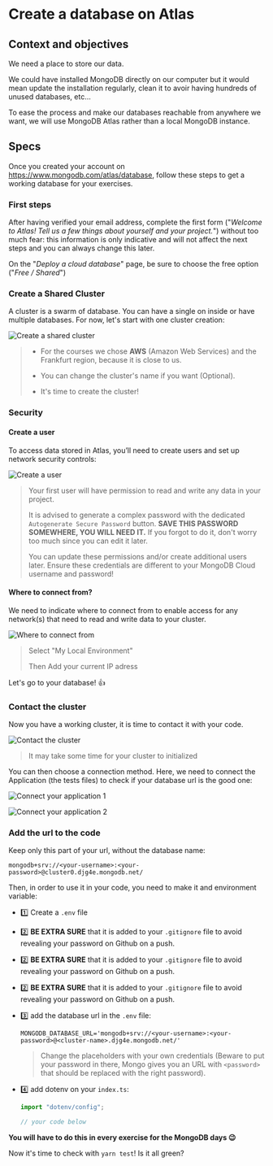# Create a database on Atlas

## Context and objectives

We need a place to store our data.

We could have installed MongoDB directly on our computer but it would mean update the installation regularly, clean it to avoir having hundreds of unused databases, etc...

To ease the process and make our databases reachable from anywhere we want, we will use MongoDB Atlas rather than a local MongoDB instance.

## Specs

Once you created your account on https://www.mongodb.com/atlas/database, follow these steps to get a working database for your exercises.

### First steps

After having verified your email address, complete the first form ("*Welcome to Atlas! Tell us a few things about yourself and your project.*") without too much fear: this information is only indicative and will not affect the next steps and you can always change this later.

On the "*Deploy a cloud database*" page, be sure to choose the free option ("*Free / Shared*")

### Create a Shared Cluster

A cluster is a swarm of database. You can have a single on inside or have multiple databases. For now, let's start with one cluster creation:

![Create a shared cluster](./assets/images/create_a_shared_cluster.png)

> - For the courses we chose **AWS** (Amazon Web Services) and the Frankfurt region, because it is close to us.
>
> - You can change the cluster's name if you want (Optional).
>
> - It's time to create the cluster!

### Security

#### Create a user

To access data stored in Atlas, you’ll need to create users and set up network security controls:

![Create a user](./assets/images/create_a_user.png)

> Your first user will have permission to read and write any data in your project.
>
> It is advised to generate a complex password with the dedicated `Autogenerate Secure Password` button.
> **SAVE THIS PASSWORD SOMEWHERE, YOU WILL NEED IT.** If you forgot to do it, don't worry too much since you can edit it later.
>
> You can update these permissions and/or create additional users later. Ensure these credentials are different to your MongoDB Cloud username and password!

#### Where to connect from?

We need to indicate where to connect from to enable access for any network(s) that need to read and write data to your cluster.

![Where to connect from](./assets/images/where_to_connect_from.png)

> Select "My Local Environment"
>
> Then Add your current IP adress

Let's go to your database! 👍

### Contact the cluster

Now you have a working cluster, it is time to contact it with your code.

![Contact the cluster](./assets/images/connect_to_the_cluster.png)

> It may take some time for your cluster to initialized

You can then choose a connection method. Here, we need to connect the Application (the tests files) to check if your database url is the good one:

![Connect your application 1](./assets/images/connect_application_1.png)

![Connect your application 2](./assets/images/connect_application_2.png)

### Add the url to the code

Keep only this part of your url, without the database name:

```shell
mongodb+srv://<your-username>:<your-password>@cluster0.djg4e.mongodb.net/
```

Then, in order to use it in your code, you need to make it and environment variable:
- 1️⃣ Create a `.env` file
- 2️⃣ **BE EXTRA SURE** that it is added to your `.gitignore` file to avoid revealing your password on Github on a push.
- 2️⃣ **BE EXTRA SURE** that it is added to your `.gitignore` file to avoid revealing your password on Github on a push.
- 2️⃣ **BE EXTRA SURE** that it is added to your `.gitignore` file to avoid revealing your password on Github on a push.
- 3️⃣ add the database url in the `.env` file:

  ```shell
  MONGODB_DATABASE_URL='mongodb+srv://<your-username>:<your-password>@<cluster-name>.djg4e.mongodb.net/'
  ```
  > Change the placeholders with your own credentials (Beware to put your password in there, Mongo gives you an URL with `<password>` that should be replaced with the right password).

- 4️⃣ add dotenv on your `index.ts`:

  ```typescript
  import "dotenv/config";

  // your code below
  ```
**You will have to do this in every exercise for the MongoDB days 😉**

Now it's time to check with `yarn test`! Is it all green?
